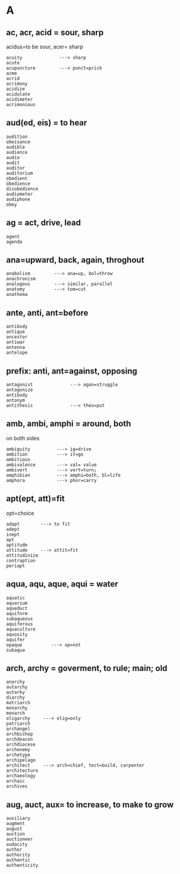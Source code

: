 # A
## ac, acr, acid = sour, sharp
acidus=to be sour, acer= sharp
```
acuity              ---> sharp 
acute
acupuncture         ---> punct=prick
acme
acrid
acrimony
acidize
acidulate
acidimeter
acrimonious
```
## aud(ed, eis) = to hear
```
audition 
obeisance 
audible
audience
audio
audit
auditor
auditorium
obedient
obedience
disobedience
audiometer
audiphone
obey
```



## ag = act, drive, lead
```
agent
agenda

```

## ana=upward, back, again, throghout
```
anabolism         ---> ana=up, bol=throw
anachronism       
analogous         ---> similar, parallel
anatomy           ---> tom=cut
anathema
```
## ante, anti, ant=before
```
antibody
antique
ancestor
antiwar
antenna
antelope
```
## prefix: anti, ant=against, opposing
```
antagonist              ---> agon=struggle
antagonize
antibody
antonym
antithesis              ---> thes=put
```


## amb, ambi, amphi = around, both
on both sides
```
ambiguity          ---> ig=drive
ambition           ---> it=go
ambitious
ambivalence        ---> val= value
ambivert           ---> vert=turn; 
amphibian          ---> amphi=both, bl=life
amphora            ---> phor=carry
```

## apt(ept, att)=fit
opt=choice
```
adapt        ---> to fit
adept
inept
apt
aptitude
attitude     ---> attit=fit
attitudinize 
contraption
periapt
```

## aqua, aqu, aque, aqui = water
```
aquatic
aquarium
aqueduct
aquiform
subaqueous
aquiferous
aquaculture
aquosity
aquifer
opaque           ---> op=not
subaqua
```
## arch, archy = goverment, to rule; main; old
```
anarchy      
autarchy
autarky
diarchy
matriarch
monarchy
monarch
oligarchy     ---> olig=only
patriarch
archangel
archbishop
archdeacon
archdiocese
archenemy
archetype
archipelago
architect     ---> arch=chief, tect=build, carpenter
architecture
archaeology
archaic
archives
```
## aug, auct, aux= to increase, to make to grow
```
auxiliary 
augment
august 
auction
auctioneer 
audacity 
author 
authority 
authentic 
authenticity 
```



